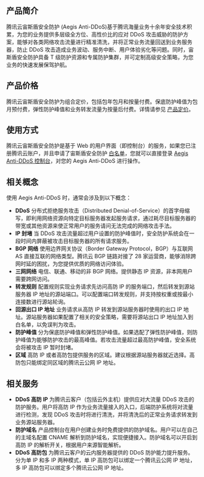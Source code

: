 ## 产品简介
腾讯云宙斯盾安全防护 (Aegis Anti-DDoS)基于腾讯海量业务十余年安全技术积累，为您的业务提供多层级全方位、高性价比的应对 DDoS 攻击威胁的防护方案，能够对各类网络攻击流量进行精准清洗，并将正常业务流量回送到业务服务器，防止 DDoS 攻击造成业务波动、服务中断、用户体验劣化等问题。同时，宙斯盾安全防护具备 T 级防护资源和专属防护集群，并可定制高级安全策略，为您业务的快速发展保驾护航。

## 产品价格
腾讯云宙斯盾安全防护为组合定价，包括包年包月和按量付费。保底防护峰值为包月预付费，弹性防护峰值和业务转发流量为按量后付费。详情请参见 [产品定价](https://cloud.tencent.com/document/product/685/15262)。

## 使用方式
腾讯云宙斯盾安全防护是基于 Web 的用户界面（即控制台）的服务，如果您已注册腾讯云账户，并且申请了宙斯盾安全防护 [白名单](https://cloud.tencent.com/act/apply/Aegis)，您就可以直接登录 [Aegis Anti-DDoS 控制台](https://console.qcloud.com/gamesec)，对您的 Aegis Anti-DDoS 进行操作。

## 相关概念
使用 Aegis Anti-DDoS 时，通常会涉及到以下概念：
- **DDoS**
分布式拒绝服务攻击（Distributed Denial-of-Service）的首字母缩写，即利用网络资源向特定目标服务器发起服务请求，通过耗尽目标服务器的带宽或其他资源来使正常用户的服务请问无法完成的网络攻击手法。
- **IP 封堵**
当 DDoS 攻击流量超过用户设置的防护峰值时，安全防护系统会在一段时间内屏蔽被攻击目标服务器的所有请求服务。
- **BGP 网络**
使用边界网关协议（Border Gateway Protocol，BGP）与互联网 AS 直接互联的网络类型。腾讯云 BGP 链路对接了 28 家运营商，能够消除跨网时延的困扰，为您提供优质的网络访问体验。
- **三网网络**
电信、联通、移动的非 BGP 网络。提供静态 IP 资源，非本网用户需要跨网访问。
- **转发规则**
配置规则实现业务请求先访问高防 IP 的服务端口，然后转发到源站服务器 IP 地址的源站端口。可以配置端口转发规则，并支持按权重或按最小连接数进行源站轮询。
- **回源出口 IP 地址**
业务请求从高防 IP 转发到源站服务器时使用的出口 IP 地址。源站服务器如果配置了相关的安全策略，需要将源站出口 IP 地址加入到白名单，以免误判为攻击。
- **防护峰值**
分为保底防护峰值和弹性防护峰值。如果选配了弹性防护峰值，则防护峰值为能够防护攻击的最高峰值。若攻击流量超过最高防护峰值，安全系统会将被攻击 IP 暂时封堵。
- **区域**
高防 IP 或者高防包提供服务的区域。建议根据源站服务器就近选择。高防包只能绑定同区域的腾讯云公网 IP 地址。

## 相关服务
- **DDoS 高防 IP**
为腾讯云客户（包括云外主机）提供应对大流量 DDoS 攻击的防护服务。用户将高防 IP 作为业务流量接入的入口，后端防护系统将对流量进行检测，发现 DDoS 攻击时将进行清洗，并将清洗后的正常业务请求转发到业务源站服务器。
- **防护域名**
产品控制台在用户创建业务时免费提供的防护域名。用户可以在自己的主域名配置 CNAME 解析到防护域名，实现便捷接入。防护域名可以开启到高防 IP 的解析开关，根据用户来源智能解析。
- **DDoS 高防包**
为腾讯云客户的云内服务器提供的 DDoS 防护能力提升服务。分为单 IP 和多 IP 两种模式，单 IP 高防包可以绑定一个腾讯云公网 IP 地址，多 IP 高防包可以绑定多个腾讯云公网 IP 地址。
